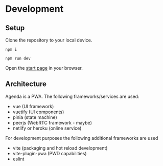 # Development

## Setup

Clone the repository to your local device.

```npm i```

```npm run dev```

Open the [start page](http://localhost:5173/) in your browser.

## Architecture

Agenda is a PWA. The following frameworks/services are used:
* vue (UI framework)
* vuetify (UI components)
* pinia (state machine)
* peerjs (WebRTC framework - maybe)
* netlify or heroku (online service)

For development purposes the following additional frameworks are used
* vite (packaging and hot reload development)
* vite-plugin-pwa (PWD capabilities)
* eslint

